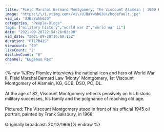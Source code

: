 ```yaml
---
title: "Field Marshal Bernard Montgomery, The Viscount Alamein | 1969 Radio Interview on Desert Island Discs"
image: "https:\/\/i.ytimg.com\/vi\/UJBaYwhh6J0\/hqdefault.jpg"
vid_id: "UJBaYwhh6J0"
categories: "People-Blogs"
tags: ["military history","world war 2","world war ii"]
date: "2021-09-28T22:54:26+03:00"
vid_date: "2021-09-20T16:00:15Z"
duration: "PT17M41S"
viewcount: "49"
likeCount: "2"
dislikeCount: "0"
channel: "Eugenus Rex"
---
```

{% raw %}Roy Plomley interviews the national icon and hero of World War II, Field Marshal Bernard Law 'Monty' Montgomery, 1st Viscount Montgomery of Alamein, KG, GCB, DSO, PC, DL. <br /><br />At the age of 82, Viscount Montgomery reflects pensively on his historic military successes, his family and the poignance of reaching old age.<br /><br />Pictured: The Viscount Montgomery stood in front of his official 1945 oil portrait, painted by Frank Salisbury, in 1968.<br /><br />Originally broadcast: 20/12/1969{% endraw %}
